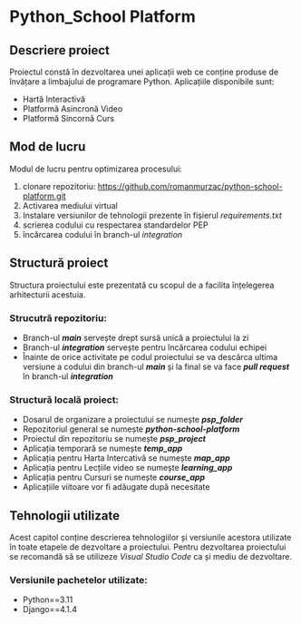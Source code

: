 # Python_School Platform

## Descriere proiect
Proiectul constă în dezvoltarea unei aplicații web ce conține produse de învățare a limbajului de programare Python. Aplicațiile disponibile sunt:
- Hartă Interactivă
- Platformă Asincronă Video
- Platformă Sincornă Curs

## Mod de lucru
Modul de lucru pentru optimizarea procesului:
1. clonare repozitoriu: https://github.com/romanmurzac/python-school-platform.git
2. Activarea mediului virtual
3. Instalare versiunilor de tehnologii prezente în fișierul *requirements.txt*
4. scrierea codului cu respectarea standardelor PEP
5. încărcarea codului în branch-ul *integration*


## Structură proiect
Structura proiectului este prezentată cu scopul de a facilita înțelegerea arhitecturii acestuia.

### Strucutră repozitoriu:
- Branch-ul ***main*** servește drept sursă unică a proiectului la zi
- Branch-ul ***integration*** servește pentru încărcarea codului echipei
- Înainte de orice activitate pe codul proiectului se va descărca ultima versiune a codului din branch-ul ***main*** și la final se va face ***pull request*** în branch-ul ***integration***

### Structură locală proiect:
- Dosarul de organizare a proiectului se numește ***psp_folder***
- Repozitoriul general se numește ***python-school-platform***
- Proiectul din repozitoriu se numește ***psp_project***
- Aplicația temporară se numește ***temp_app***
- Aplicația pentru Harta Intercativă se numește ***map_app***
- Aplicația pentru Lecțiile video se numește ***learning_app***
- Aplicația pentru Cursuri se numește ***course_app***
- Aplicațiile viitoare vor fi adăugate după necesitate

## Tehnologii utilizate
Acest capitol conține descrierea tehnologiilor și versiunile acestora utilizate în toate etapele de dezvoltare a proiectului.
Pentru dezvoltarea proiectului se recomandă să se utilizeze *Visual Studio Code* ca și mediu de dezvoltare.

### Versiunile pachetelor utilizate:
- Python==3.11
- Django==4.1.4
